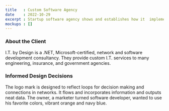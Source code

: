 ```yaml
---
title   : Custom Software Agency
date    : 2022-10-29
excerpt : Startup software agency shows and establishes how it  implements industry standards,
mockups : []
---
```


### About the Client

I.T. by Design is a .NET, Microsoft-certified, network and software development consultancy. They provide custom I.T. services to many engineering, insurance, and government agencies.

### Informed Design Decisions

The logo mark is designed to reflect loops for decision making and connections in networks. It flows and incorporates information and outputs neat data. The owner, a marketer turned software developer, wanted to use his favorite colors, vibrant orange and navy blue.
